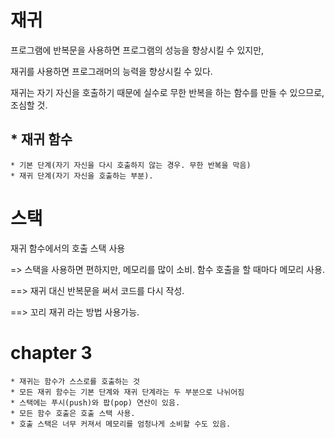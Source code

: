 # 재귀

 프로그램에 반복문을 사용하면 프로그램의 성능을 향상시킬 수 있지만,

 재귀를 사용하면 프로그래머의 능력을 향상시킬 수 있다.


재귀는 자기 자신을 호출하기 때문에 실수로 무한 반복을 하는 함수를 만들 수 있으므로, 조심할 것.

\* 재귀 함수 
---
	* 기본 단계(자기 자신을 다시 호출하지 않는 경우. 무한 반복을 막음)
	* 재귀 단계(자기 자신을 호출하는 부분).

# 스택

재귀 함수에서의 호출 스택 사용

 => 스택을 사용하면 편하지만, 메모리를 많이 소비. 함수 호출을 할 때마다 메모리 사용. 

  ==> 재귀 대신 반복문을 써서 코드를 다시 작성.

  ==> 꼬리 재귀 라는 방법 사용가능.

# chapter 3
 	* 재귀는 함수가 스스로를 호출하는 것
 	* 모든 재귀 함수는 기본 단계와 재귀 단계라는 두 부분으로 나뉘어짐
 	* 스택에는 푸시(push)와 팝(pop) 연산이 있음.
 	* 모든 함수 호출은 호출 스택 사용.
 	* 호출 스택은 너무 커져서 메모리를 엄청나게 소비할 수도 있음.
 	